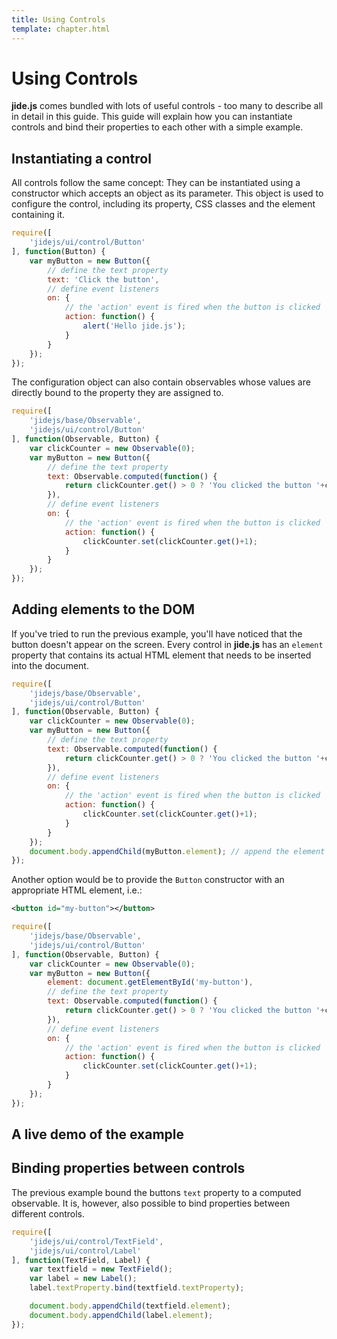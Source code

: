 ```yaml
---
title: Using Controls
template: chapter.html
---
```


# Using Controls

**jide.js** comes bundled with lots of useful controls - too many to describe all in detail in this guide. This guide
will explain how you can instantiate controls and bind their properties to each other with a simple example.

## Instantiating a control

All controls follow the same concept: They can be instantiated using a constructor which accepts an object as its
parameter. This object is used to configure the control, including its property, CSS classes and the element containing it.

```javascript
require([
    'jidejs/ui/control/Button'
], function(Button) {
    var myButton = new Button({
        // define the text property
        text: 'Click the button',
        // define event listeners
        on: {
            // the 'action' event is fired when the button is clicked
            action: function() {
                alert('Hello jide.js');
            }
        }
    });
});
```

The configuration object can also contain observables whose values are directly bound to the property they are assigned to.

```javascript
require([
    'jidejs/base/Observable',
    'jidejs/ui/control/Button'
], function(Observable, Button) {
    var clickCounter = new Observable(0);
    var myButton = new Button({
        // define the text property
        text: Observable.computed(function() {
            return clickCounter.get() > 0 ? 'You clicked the button '+clickCounter.get()+' times' : 'Click';
        }),
        // define event listeners
        on: {
            // the 'action' event is fired when the button is clicked
            action: function() {
                clickCounter.set(clickCounter.get()+1);
            }
        }
    });
});
```

## Adding elements to the DOM

If you've tried to run the previous example, you'll have noticed that the button doesn't appear on the screen. Every
control in **jide.js** has an `element` property that contains its actual HTML element that needs to be inserted into
the document.

```javascript
require([
    'jidejs/base/Observable',
    'jidejs/ui/control/Button'
], function(Observable, Button) {
    var clickCounter = new Observable(0);
    var myButton = new Button({
        // define the text property
        text: Observable.computed(function() {
            return clickCounter.get() > 0 ? 'You clicked the button '+clickCounter.get()+' times' : 'Click';
        }),
        // define event listeners
        on: {
            // the 'action' event is fired when the button is clicked
            action: function() {
                clickCounter.set(clickCounter.get()+1);
            }
        }
    });
    document.body.appendChild(myButton.element); // append the element of the button to the document
});
```

Another option would be to provide the `Button` constructor with an appropriate HTML element, i.e.:

```xml
<button id="my-button"></button>
```

```javascript
require([
    'jidejs/base/Observable',
    'jidejs/ui/control/Button'
], function(Observable, Button) {
    var clickCounter = new Observable(0);
    var myButton = new Button({
        element: document.getElementById('my-button'),
        // define the text property
        text: Observable.computed(function() {
            return clickCounter.get() > 0 ? 'You clicked the button '+clickCounter.get()+' times' : 'Click';
        }),
        // define event listeners
        on: {
            // the 'action' event is fired when the button is clicked
            action: function() {
                clickCounter.set(clickCounter.get()+1);
            }
        }
    });
});
```

## A live demo of the example

<div id="example-1" class="output"></div>
<script>
require([
    'jidejs/base/Observable',
    'jidejs/ui/control/Button'
], function(Observable, Button) {
    var clickCounter = new Observable(0);
    var myButton = new Button({
        // define the text property
        text: Observable.computed(function() {
            return clickCounter.get() > 0 ? 'You clicked the button '+clickCounter.get()+' times' : 'Click';
        }),
        // define event listeners
        on: {
            // the 'action' event is fired when the button is clicked
            action: function() {
                clickCounter.set(clickCounter.get()+1);
            }
        }
    });
    document.getElementById('example-1').appendChild(myButton.element); // append the element of the button to the document
});
</script>

## Binding properties between controls

The previous example bound the buttons `text` property to a computed observable. It is, however, also possible to bind
properties between different controls.

```javascript
require([
    'jidejs/ui/control/TextField',
    'jidejs/ui/control/Label'
], function(TextField, Label) {
    var textfield = new TextField();
    var label = new Label();
    label.textProperty.bind(textfield.textProperty);

    document.body.appendChild(textfield.element);
    document.body.appendChild(label.element);
});
```

<div id="example-2" class="output"></div>
<script>
require([
    'jidejs/ui/control/TextField',
    'jidejs/ui/control/Label'
], function(TextField, Label) {
    var textfield = new TextField();
    var label = new Label();
    label.textProperty.bind(textfield.textProperty);

    var output = document.getElementById('example-2');

    output.appendChild(textfield.element);
    output.appendChild(label.element);
});
</script>